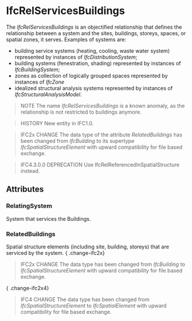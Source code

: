 # IfcRelServicesBuildings

The _IfcRelServicesBuildings_ is an objectified relationship that defines the relationship between a system and the sites, buildings, storeys, spaces, or spatial zones, it serves. Examples of systems are:

* building service systems (heating, cooling, waste water system) represented by instances of _IfcDistributionSystem_;
* building systems (fenestration, shading) represented by instances of _IfcBuildingSystem_;
* zones as collection of logically grouped spaces represented by instances of _IfcZone_
* idealized structural analysis systems represented by instances of _IfcStructuralAnalysisModel_.

<!-- end of short definition -->

> NOTE The name _IfcRelServicesBuildings_ is a known anomaly, as the relationship is not restricted to buildings anymore.

> HISTORY New entity in IFC1.0.

> IFC2x CHANGE The data type of the attribute _RelatedBuildings_ has been changed from _IfcBuilding_ to its supertype _IfcSpatialStructureElement_ with upward compatibility for file based exchange.

> IFC4.3.0.0 DEPRECATION Use IfcRelReferencedInSpatialStructure instead.

## Attributes

### RelatingSystem
System that services the Buildings.

### RelatedBuildings
Spatial structure elements (including site, building, storeys) that are serviced by the system.
{ .change-ifc2x}
> IFC2x CHANGE The data type has been changed from _IfcBuilding_ to _IfcSpatialStructureElement_ with upward compatibility for file based exchange.

{ .change-ifc2x4}
> IFC4 CHANGE The data type has been changed from _IfcSpatialStructureElement_ to _IfcSpatialElement_ with upward compatibility for file based exchange.
